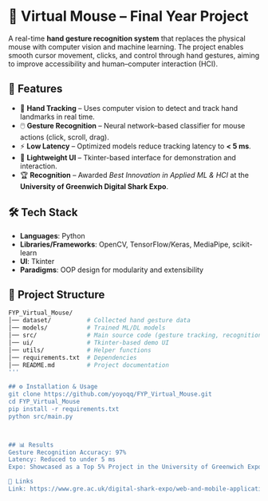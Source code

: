 # 🎯 Virtual Mouse – Final Year Project  

A real-time **hand gesture recognition system** that replaces the physical mouse with computer vision and machine learning. The project enables smooth cursor movement, clicks, and control through hand gestures, aiming to improve accessibility and human–computer interaction (HCI).  

## 🚀 Features  
- 👋 **Hand Tracking** – Uses computer vision to detect and track hand landmarks in real time.  
- 🖱️ **Gesture Recognition** – Neural network–based classifier for mouse actions (click, scroll, drag).  
- ⚡ **Low Latency** – Optimized models reduce tracking latency to **< 5 ms**.  
- 🎨 **Lightweight UI** – Tkinter-based interface for demonstration and interaction.  
- 🏆 **Recognition** – Awarded *Best Innovation in Applied ML & HCI* at the **University of Greenwich Digital Shark Expo**.  

## 🛠️ Tech Stack  
- **Languages**: Python  
- **Libraries/Frameworks**: OpenCV, TensorFlow/Keras, MediaPipe, scikit-learn  
- **UI**: Tkinter  
- **Paradigms**: OOP design for modularity and extensibility  

## 📂 Project Structure  
```bash
FYP_Virtual_Mouse/
│── dataset/          # Collected hand gesture data  
│── models/           # Trained ML/DL models  
│── src/              # Main source code (gesture tracking, recognition, mouse control)  
│── ui/               # Tkinter-based demo UI  
│── utils/            # Helper functions  
│── requirements.txt  # Dependencies  
│── README.md         # Project documentation  
'''

## ⚙️ Installation & Usage
git clone https://github.com/yoyoqq/FYP_Virtual_Mouse.git
cd FYP_Virtual_Mouse
pip install -r requirements.txt
python src/main.py



## 📊 Results
Gesture Recognition Accuracy: 97%
Latency: Reduced to under 5 ms
Expo: Showcased as a Top 5% Project in the University of Greenwich Expo

🔗 Links
Link: https://www.gre.ac.uk/digital-shark-expo/web-and-mobile-applications/yangan-yagol-xu-chen

